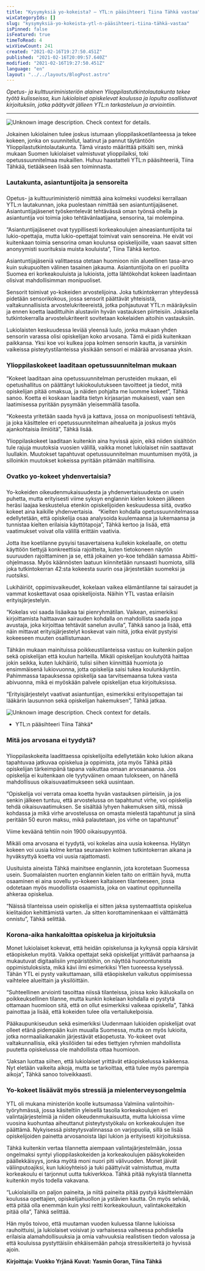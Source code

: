 ```yaml
---
title: "Kysymyksiä yo-kokeista? – YTL:n pääsihteeri Tiina Tähkä vastaa"
wixCategoryIds: []
slug: "kysymyksiä-yo-kokeista-ytl-n-pääsihteeri-tiina-tähkä-vastaa"
isPinned: false
isFeatured: true
timeToRead: 4
wixViewCount: 241
created: "2021-02-16T19:27:50.451Z"
published: "2021-02-16T20:09:57.640Z"
modified: "2021-02-16T19:27:50.451Z"
language: "en"
layout: "../../layouts/BlogPost.astro"
---
```

*Opetus- ja kulttuuriministeriön alainen Ylioppilastutkintolautakunta tekee työtä kulisseissa, kun lukiolaiset opiskelevat koulussa ja lopulta osallistuvat kirjoituksiin, jotka päätyvät jälleen YTL:n tarkasteluun ja arviointiin.*

---

![Unknown image description. Check context for details.](https://static.wixstatic.com/media/07242a_f24af82c90744afb872e5b7cd873d363~mv2.jpg)

Jokainen lukiolainen tulee joskus istumaan ylioppilaskoetilanteessa ja tekee kokeen, jonka on suunnitellut, laatinut ja pannut täytäntöön Ylioppilastutkintolautakunta. Tämä virasto määrittää pitkälti sen, minkä mukaan Suomen lukiolaiset valmistuvat ylioppilaiksi, toki opetussuunnitelmaa mukaillen. Huhuu haastatteli YTL:n pääsihteeriä, Tiina Tähkää, tietääkseen lisää sen toiminnasta. 
### 
### Lautakunta, asiantuntijoita ja sensoreita
### 
Opetus- ja kulttuuriministeriö nimittää aina kolmeksi vuodeksi kerrallaan YTL:n lautakunnan, joka puolestaan nimittää sen asiantuntijajäsenet. Asiantuntijajäsenet työskentelevät tehtävässä oman työnsä ohella ja asiantuntija voi toimia joko tehtävänlaatijana, sensorina, tai molempina. 

“Asiantuntijajäsenet ovat tyypillisesti korkeakoulujen aineasiantuntijoita tai lukio-opettajia, mutta lukio-opettajat toimivat vain sensoreina. He eivät voi kuitenkaan toimia sensorina oman koulunsa opiskelijoille, vaan saavat sitten anonyymisti suorituksia muista kouluista”, Tiina Tähkä kertoo. 

Asiantuntijajäseniä valittaessa otetaan huomioon niin alueellinen tasa-arvo kuin sukupuolten välinen tasainen jakauma. Asiantuntijoita on eri puolilta Suomea eri korkeakouluista ja lukioista, jotta lähtökohdat kokeen laadintaan olisivat mahdollisimman monipuoliset. 

Sensorit toimivat yo-kokeiden arvostelijoina. Joka tutkintokerran yhteydessä pidetään sensorikokous, jossa sensorit päättävät yhteisistä, valtakunnallisista arvostelukriteereistä, jotka pohjautuvat YTL:n määräyksiin ja ennen koetta laadittuihin alustaviin hyvän vastauksen piirteisiin. Jokaisella tutkintokerralla arvostelukriteerit sovitetaan kokelaiden aitoihin vastauksiin.

Lukiolaisten keskuudessa leviää yleensä luulo, jonka mukaan yhden sensorin varassa olisi opiskelijan koko arvosana. Tämä ei pidä kuitenkaan paikkansa. Yksi koe voi kulkea jopa kolmen sensorin kautta, ja varsinkin vaikeissa pisteytystilanteissa yksikään sensori ei määrää arvosanaa yksin. 

### Ylioppilaskokeet laaditaan opetussuunnitelman mukaan

“Kokeet laaditaan aina opetussuunnitelman perusteiden mukaan, eli opetushallitus on päättänyt lukiokoulutukseen tavoitteet ja tiedot, mitä opiskelijan pitää omaksua, ja näiden pohjalta me luomme kokeet”, Tähkä sanoo. Koetta ei koskaan laadita tietyn kirjasarjan mukaisesti, vaan sen laatimisessa pyritään pysymään yleisemmällä tasolla.

“Kokeesta yritetään saada hyvä ja kattava, jossa on monipuolisesti tehtäviä, ja joka käsittelee eri opetussuunnitelman aihealueita ja joskus myös ajankohtaisia ilmiöitä”, Tähkä lisää.

Ylioppilaskokeet laaditaan kuitenkin aina hyvissä ajoin, eikä niiden sisältöön tule rajuja muutoksia vuosien välillä, vaikka monet lukiolaiset niin saattavat luullakin. Muutokset tapahtuvat opetussuunnitelman muuntumisen myötä, ja silloinkin muutokset kokeissa pyritään pitämään maltillisina. 

### Ovatko yo-kokeet yhdenvertaisia?
### 
Yo-kokeiden oikeudenmukaisuudesta ja yhdenvertaisuudesta on usein puhetta, mutta erityisesti viime syksyn englannin kielen kokeen jälkeen heräsi laajaa keskustelua etenkin opiskelijoiden keskuudessa siitä, ovatko kokeet aina kaikille yhdenvertaisia. 
&nbsp;
“Kielten kohdalla opetussuunnitelmassa edellytetään, että opiskelija osaa analysoida kuulemaansa ja lukemaansa ja tunnistaa kielten erilaisia käyttötapoja”, Tähkä kertoo ja lisää, että vaatimukset voivat olla välillä erittäin vaativia. 

Jotta itse koetilanne pysyisi tasavertaisena kullekin kokelaalle, on otettu käyttöön tiettyjä konkreettisia rajoitteita, kuten tietokoneen näytön suuruuden rajoittaminen ja se, että jokainen yo-koe tehdään samassa Abitti-ohjelmassa. Myös käännösten laatuun kiinnitetään runsaasti huomiota, sillä joka tutkintokerran 42:sta kokeesta suurin osa järjestetään suomeksi ja ruotsiksi. 

Lukihäiriöt, oppimisvaikeudet, kokelaan vaikea elämäntilanne tai sairaudet ja vammat koskettavat osaa opiskelijoista. Näihin YTL vastaa erilaisin erityisjärjestelyin. 

“Kokelas voi saada lisäaikaa tai pienryhmätilan. Vaikean, esimerkiksi kirjoittamista haittaavan sairauden kohdalla on mahdollista saada jopa avustaja, joka kirjoittaa tehtävät sanelun avulla”, Tähkä sanoo ja lisää, että näin mittavat erityisjärjestelyt koskevat vain niitä, jotka eivät pystyisi kokeeseen muuten osallistumaan.

Tähkän mukaan mainituissa poikkeustilanteissa vastuu on kuitenkin paljon sekä opiskelijan että koulun harteilla. Mikäli opiskelijan koulutyötä haittaa jokin seikka, kuten lukihäiriö, tulisi siihen kiinnittää huomiota jo ensimmäisenä lukiovuonna, jotta opiskelija saisi tukea koulunkäyntiin. Pahimmassa tapauksessa opiskelija saa tarvitsemaansa tukea vasta abivuonna, mikä ei myöskään palvele opiskelijan etua kirjoituksissa. 

“Erityisjärjestelyt vaativat asiantuntijan, esimerkiksi erityisopettajan tai lääkärin lausunnon sekä opiskelijan hakemuksen”, Tähkä jatkaa.

![Unknown image description. Check context for details.](https://static.wixstatic.com/media/07242a_c88f20dcb70947aa8fee8dfb9a218100~mv2.jpg)
* YTL:n pääsihteeri Tiina Tähkä*


### Mitä jos arvosana ei tyydytä?
### 
Ylioppilaskokeita laadittaessa opiskelijoilta edellytetään koko lukion aikana tapahtuvaa jatkuvaa opiskelua ja oppimista, jota myös Tähkä pitää opiskelijan tärkeimpänä tapana vaikuttaa omaan arvosanaansa. Jos opiskelija ei kuitenkaan ole tyytyväinen omaan tulokseen, on hänellä mahdollisuus oikaisuvaatimukseen sekä uusintaan.

“Opiskelija voi verrata omaa koetta hyvän vastauksen piirteisiin, ja jos senkin jälkeen tuntuu, että arvostelussa on tapahtunut virhe, voi opiskelija tehdä oikaisuvaatimuksen. Se sisältää lyhyen hakemuksen siitä, missä kohdassa ja mikä virhe arvostelussa on omasta mielestä tapahtunut ja siinä peritään 50 euron maksu, mikä palautetaan, jos virhe on tapahtunut”

Viime keväänä tehtiin noin 1900 oikaisupyyntöä. 

Mikäli oma arvosana ei tyydytä, voi kokelas aina uusia kokeensa. Hylätyn kokeen voi uusia kolme kertaa seuraavien kolmen tutkintokerran aikana ja hyväksyttyä koetta voi uusia rajattomasti. 

Uusituista aineista Tähkä mainitsee englannin, jota korotetaan Suomessa   usein. Suomalaisten nuorten englannin kielen taito on erittäin hyvä, mutta osaaminen ei aina sovellu yo-kokeen kaltaiseen tilanteeseen, jossa odotetaan myös muodollista osaamista, joka on vaatinut oppitunneilla ahkeraa opiskelua. 

“Näissä tilanteissa usein opiskelija ei sitten jaksa systemaattista opiskelua kielitaidon kehittämistä varten. Ja sitten korottaminenkaan ei välttämättä onnistu”, Tähkä selittää.

### 
### Korona-aika hankaloittaa opiskelua ja kirjoituksia

Monet lukiolaiset kokevat, että heidän opiskelunsa ja kykynsä oppia kärsivät etäopiskelun myötä. Vaikka opettajat sekä opiskelijat yrittävät parhaansa ja mukautuvat digitaalisiin ympäristöihin, on näyttöä huonontuneista oppimistuloksista, mikä kävi ilmi esimerkiksi Ylen tuoreessa kyselyssä. Tähän YTL ei pysty vaikuttamaan, sillä etäopiskelun vaikutus oppimisessa vaihtelee alueittain ja yksilöittäin.

“Suhteellinen arviointi tasoittaa niissä tilanteissa, joissa koko ikäluokalla on poikkeuksellinen tilanne, mutta kunkin kokelaan kohdalla ei pystytä ottamaan huomioon sitä, että on ollut esimerkiksi vaikeaa opiskella”, Tähkä painottaa ja lisää, että kokeiden tulee olla vertailukelpoisia.

Pääkaupunkiseudun sekä esimerkiksi Uudenmaan lukioiden opiskelijat ovat olleet etänä pidempään kuin muualla Suomessa, mutta on myös lukioita, jotka normaaliaikanakin järjestävät etäopetusta. Yo-kokeet ovat valtakunnallisia, eikä yksilöiden tai edes tiettyjen ryhmien mahdollista puutetta opiskelussa ole mahdollista ottaa huomioon. 

“Jaksan luottaa siihen, että lukiolaiset yrittävät etäopiskelussa kaikkensa. Nyt eletään vaikeita aikoja, mutta se tarkoittaa, että tulee myös parempia aikoja”, Tähkä sanoo toiveikkaasti. 


### Yo-kokeet lisäävät myös stressiä ja mielenterveysongelmia

YTL oli mukana ministeriön koolle kutsumassa Valmiina valintoihin- työryhmässä, jossa käsiteltiin yleisellä tasolla korkeakoulujen eri valintajärjestelmiä ja niiden oikeudenmukaisuutta, mutta lukioissa viime vuosina kuohuntaa aiheuttanut pisteytystyökalu on korkeakoulujen itse päättämä. Nykyisessä pisteytysvalinnassa on varjopuolia, sillä se lisää opiskelijoiden painetta arvosanoista läpi lukion ja erityisesti kirjoituksissa.

Tähkä kuitenkin vertaa tilannetta aiempaan valintajärjestelmään, jossa ongelmaksi syntyi ylioppilaskokeiden ja korkeakoulujen pääsykokeiden päällekkäisyys, jonka myötä moni nuori piti välivuoden. Monet jäivät väliinputoajiksi, kun lukioyhteisö ja tuki päättyivät valmistuttua, mutta korkeakoulu ei tarjonnut uutta tukiverkkoa. Tähkä pitää nykyistä tilannetta kuitenkin myös todella vakavana.

“Lukiolaisilla on paljon paineita, ja niitä paineita pitää pystyä käsittelemään koulussa opettajien, opiskelijahuollon ja ystävien kautta. On myös selvää, että pitää olla enemmän kuin yksi reitti korkeakouluun, valintakokeitakin pitää olla”, Tähkä selittää.

Hän myös toivoo, että muutaman vuoden kuluessa tilanne lukioissa rauhoittuisi, ja lukiolaiset voisivat jo varhaisessa vaiheessa pohdiskella erilaisia alamahdollisuuksia ja omia vahvuuksia realistisen tiedon valossa ja että kouluissa pystyttäisiin ehkäisemään pahoja stressikierteitä jo hyvissä ajoin. 

**Kirjoittaja: Vuokko Yrjänä**
**Kuvat: Yasmin Goran, Tiina Tähkä**

